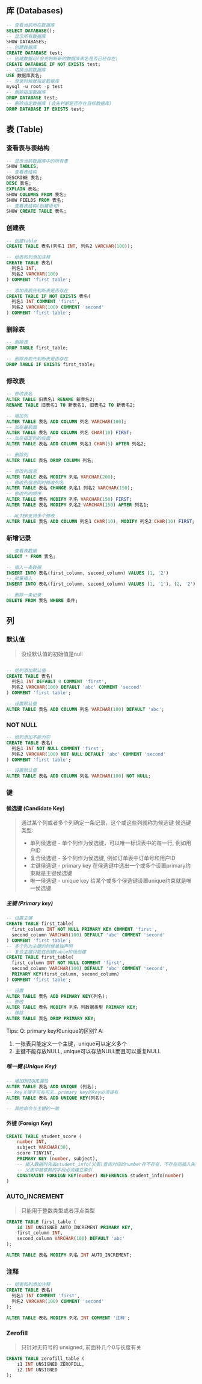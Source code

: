 
## 库 (Databases)
```sql
-- 查看当前所在数据库
SELECT DATABASE();
-- 显示所有数据库
SHOW DATABASES;
-- 创建数据库
CREATE DATABASE test;
-- 创建数据可(会先判断新的数据库表名是否已经存在)
CREATE DATABASE IF NOT EXISTS test;
-- 切换当前数据库
USE 数据库表名;
-- 登录时候就指定数据库
mysql -u root -p test
-- 删除指定数据库
DROP DATABASE test;
-- 删除指定数据库 (会先判断是否存在目标数据库)
DROP DATABASE IF EXISTS test;
```

## 表 (Table)

### 查看表与表结构
```sql
-- 显示当前数据库中的所有表
SHOW TABLES;
-- 查看表结构
DESCRIBE 表名;
DESC 表名;
EXPLAIN 表名;
SHOW COLUMNS FROM 表名;
SHOW FIELDS FROM 表名;
-- 查看表结构(创建语句)
SHOW CREATE TABLE 表名;
```

### 创建表
```sql
-- 创建table
CREATE TABLE 表名(列名1 INT, 列名2 VARCHAR(100));

-- 给表和列添加注释
CREATE TABLE 表名(
  列名1 INT, 
  列名2 VARCHAR(100)
) COMMENT 'first table';

-- 添加表前先判断表是否存在
CREATE TABLE IF NOT EXISTS 表名(
  列名1 INT COMMENT 'first', 
  列名2 VARCHAR(100) COMMENT 'second'
) COMMENT 'first table';

```


### 删除表
```sql
-- 删除表
DROP TABLE first_table;

-- 删除表前先判断表是否存在
DROP TABLE IF EXISTS first_table;
```

### 修改表
```sql
-- 修改表名
ALTER TABLE 旧表名1 RENAME 新表名2;
RENAME TABLE 旧表名1 TO 新表名1, 旧表名2 TO 新表名2;

-- 增加列
ALTER TABLE 表名 ADD COLUMN 列名 VARCHAR(100);
-- 加在最前面
ALTER TABLE 表名 ADD COLUMN 列名 CHAR(10) FIRST;
-- 加在指定列的后面
ALTER TABLE 表名 ADD COLUMN 列名1 CHAR(5) AFTER 列名2;

-- 删除列
ALTER TABLE 表名 DROP COLUMN 列名;

-- 修改列信息
ALTER TABLE 表名 MODIFY 列名 VARCHAR(200);
-- 修改列信息同时修改列名
ALTER TABLE 表名 CHANGE 列名1 列名2 VARCHAR(150);
-- 修改列的顺序
ALTER TABLE 表名 MODIFY 列名 VARCHAR(150) FIRST;
ALTER TABLE 表名 MODIFY 列名2 VARCHAR(150) AFTER 列名1;

-- ALTER支持多个修改
ALTER TABLE 表名 ADD COLUMN 列名1 CHAR(10), MODIFY 列名2 CHAR(10) FIRST;
```

### 新增记录
```sql
-- 查看表数据
SELECT * FROM 表名;

-- 插入一条数据
INSERT INTO 表名(first_column, second_column) VALUES (1, '2')
-- 批量插入
INSERT INTO 表名(first_column, second_column) VALUES (1, '1'), (2, '2'), (3, '3');

-- 删除一条记录
DELETE FROM 表名 WHERE 条件;
```

## 列

### 默认值
> 没设默认值的初始值是null

```sql

-- 给列添加默认值
CREATE TABLE 表名(
  列名1 INT DEFAULT 0 COMMENT 'first', 
  列名2 VARCHAR(100) DEFAULT 'abc' COMMENT 'second'
) COMMENT 'first table';

-- 设置默认值
ALTER TABLE 表名 ADD COLUMN 列名 VARCHAR(100) DEFAULT 'abc';
```


### NOT NULL
```sql
-- 给列添加不能为空
CREATE TABLE 表名(
  列名1 INT NOT NULL COMMENT 'first', 
  列名2 VARCHAR(100) NOT NULL DEFAULT 'abc' COMMENT 'second'
) COMMENT 'first table';

-- 设置默认值
ALTER TABLE 表名 ADD COLUMN 列名 VARCHAR(100) NOT NULL;
```


### 键

#### 候选键 (Candidate Key)
> 通过某个列或者多个列确定一条记录，这个或这些列就称为候选键
> 候选键类型:
> - 单列侯选键 - 单个列作为侯选键，可以唯一标识表中的每一行, 例如用户ID
> - 复合侯选键 - 多个列作为侯选键, 例如订单表中订单号和用户ID
> - 主键侯选键 - primary key 在侯选键中选出一个或多个设置primary约束就是主键侯选键
> - 唯一侯选键 - unique key 给某个或多个侯选键设置unique约束就是唯一侯选键



##### 主键 (Primary key)
```sql
-- 设置主键
CREATE TABLE first_table(
  first_column INT NOT NULL PRIMARY KEY COMMENT 'first', 
  second_column VARCHAR(100) DEFAULT 'abc' COMMENT 'second'
) COMMENT 'first table';
-- 多个列为主键的时候单独声明
-- 复合主键只能在创建table阶段创建
CREATE TABLE first_table(
  first_column INT NOT NULL COMMENT 'first', 
  second_column VARCHAR(100) DEFAULT 'abc' COMMENT 'second',
  PRIMARY KEY(first_column, second_column)
) COMMENT 'first table';

-- 设置
ALTER TABLE 表名 ADD PRIMARY KEY(列名);
-- 修改
ALTER TABLE 表名 MODIFY 列名 列数据类型 PRIMARY KEY;
-- 移除
ALTER TABLE 表名 DROP PRIMARY KEY;
```

Tips:
Q: primary key和unique的区别?
A: 
1. 一张表只能定义一个主键，unique可以定义多个
2. 主键不能存放NULL, unique可以存放NULL而且可以重复NULL


##### 唯一键 (Unique Key)
```sql
-- 增加UNIQUE属性
ALTER TABLE 表名 ADD UNIQUE (列名);
-- key关键字可有可无，primary key的key必须得有
ALTER TABLE 表名 ADD UNIQUE KEY(列名);

-- 其他命令与主键的一致
```

#### 外键 (Foreign Key)
```sql
CREATE TABLE student_score (
    number INT,
    subject VARCHAR(30),
    score TINYINT,
    PRIMARY KEY (number, subject),
    -- 插入数据时先去student_info(父表)查询对应的number存不存在，不存在则插入失败
    -- 父表中被依赖的字段必须建立索引
    CONSTRAINT FOREIGN KEY(number) REFERENCES student_info(number)
)
```

### AUTO_INCREMENT
> 只能用于整数类型或者浮点类型

```sql
CREATE TABLE first_table (
	id INT UNSIGNED AUTO_INCREMENT PRIMARY KEY,
	first_column INT,
	second_column VARCHAR(100) DEFAULT 'abc'
);

ALTER TABLE 表名 MODIFY 列名 INT AUTO_INCREMENT;
```

### 注释
```sql
-- 给表和列添加注释
CREATE TABLE 表名(
  列名1 INT COMMENT 'first', 
  列名2 VARCHAR(100) COMMENT 'second'
);

ALTER TABLE 表名 MODIFY 列名 INT COMMENT '注释';
```

### Zerofill
> 只针对无符号的 unsigned, 前面补几个0与长度有关

```sql
CREATE TABLE zerofill_table (
	i1 INT UNSIGNED ZEROFILL,
	i2 INT UNSIGNED
);
```
